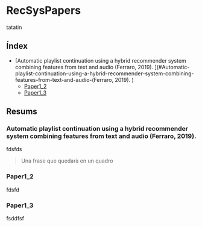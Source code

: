 # RecSysPapers

tatatin

## Índex

* [Automatic playlist continuation using a hybrid recommender system combining features from text and audio (Ferraro, 2019).
](#Automatic-playlist-continuation-using-a-hybrid-recommender-system-combining-features-from-text-and-audio-(Ferraro, 2019).
)
  * [Paper1_2](#paper1_2)
  * [Paper1_3](#paper1_3)

## Resums

### Automatic playlist continuation using a hybrid recommender system combining features from text and audio (Ferraro, 2019).
fdsfds
> Una frase que quedarà en un quadro
### Paper1_2
fdsfd

### Paper1_3
fsddfsf
